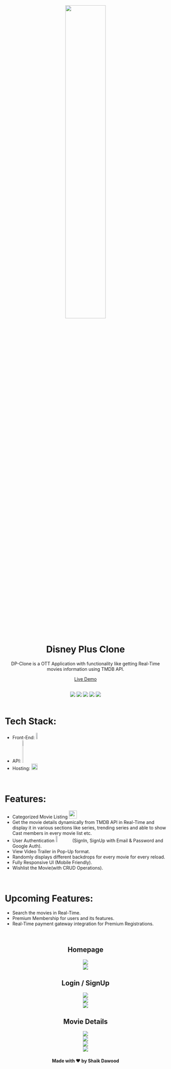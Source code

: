 <div align="center">
  <img src="https://cdn.worldvectorlogo.com/logos/disney-wbackground.svg" width="50%" />


  <h1> Disney Plus Clone</h1>
DP-Clone is a OTT Application with functionality like getting Real-Time movies information using TMDB API.
  <br>

  <a href="https://dp-clone-3c2d8.web.app/"> Live Demo </a>
</div>
<br>
<div align="center">
<img src="https://img.shields.io/badge/Maintained%3F-yes-green.svg" /> <img src="https://badges.frapsoft.com/os/v2/open-source.svg?v=103" /> <img src="https://img.shields.io/badge/maintainer-dawoodxp97-blue" /> <img src="https://cdn.rawgit.com/sindresorhus/awesome/d7305f38d29fed78fa85652e3a63e154dd8e8829/media/badge.svg" /> <img src="https://img.shields.io/badge/Made%20With-Love-orange.svg" />
</div>
<br>

# Tech Stack:
- Front-End: <img src="https://img.shields.io/badge/React-20232A?style=for-the-badge&logo=react&logoColor=61DAFB" width="10%" height="20" />
- API: <img src="https://pbs.twimg.com/profile_images/1243623122089041920/gVZIvphd_400x400.jpg" width="7%" height="70" />
- Hosting:  <img src="https://img.shields.io/badge/Firebase-Hosting-F1C40F?style=for-the-badge&logo=firebase&logoColor=white" width="20%" height="20" />


<br>

# Features:
- Categorized Movie Listing <img src="https://cdn.iconscout.com/icon/premium/png-64-thumb/products-3132973-2606447.png" width="25"/>
- Get the movie details dynamically from TMDB API in Real-Time and display it in various sections like series, trending series and able to show Cast members in every movie list  etc.
- User Authentication <img src="https://img.shields.io/badge/firebase-FFFF00?&style=for-the-badge&logo=firebase&logoColor=black" width="10%" height="20"/> (SignIn, SignUp with Email & Password and  Google Auth).
- View Video Trailer in Pop-Up format.
- Randomly displays different backdrops for every movie for every reload.
- Fully Responsive UI (Mobile Friendly).
- Wishlist the Movie(with CRUD Operations).

<br>

# Upcoming Features:
- Search the movies in Real-Time.
- Premium Membership for users and its features.
- Real-Time payment gateway integration for Premium Registrations.

<br>
<div align="center">
  <h2> Homepage </h2>

<img src="https://user-images.githubusercontent.com/77268355/128596755-da398817-4c9d-4eb5-a4af-588fa2bb4aba.png" />
  <br>
  <img src="https://user-images.githubusercontent.com/77268355/128596759-c4f2cf22-4be5-4166-b6a7-73b51dff3de6.png" />
<br>
  <h2> Login / SignUp </h2>

  <img src="https://user-images.githubusercontent.com/77268355/128596800-23ab1635-5401-4515-8094-a13a8558b9cb.png" />
  <br>
  <img src="https://user-images.githubusercontent.com/77268355/128596803-781968f1-2300-40d9-a7fa-2caef6800685.png" />
  <br>
  <img src="https://user-images.githubusercontent.com/77268355/128596808-b6f7daa6-a4e3-4f83-9921-48448caf0359.png" />
<br>
<h2> Movie Details </h2>


<img src="https://user-images.githubusercontent.com/77268355/128596879-0c77fe9d-857d-45e2-bcd4-307fd3b70f9a.png"  />
  <br>
  <img src="https://user-images.githubusercontent.com/77268355/128596883-ac63ee53-8ead-474d-aed4-c2f433dfe248.png"  />
  <br>
  <img src="https://user-images.githubusercontent.com/77268355/128596886-d36a0b77-a838-41ad-842c-1eb81dd80b81.png"  />
  <br>

  <img src="https://user-images.githubusercontent.com/77268355/128596892-cf0e292e-7f0b-401d-b8c9-d171f5d7e585.png"  />
  <br>
  <h4>Made with ❤️ by Shaik Dawood</h4>

</div>

